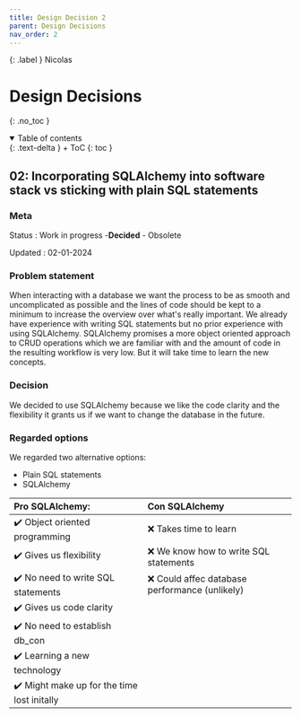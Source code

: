 ```yaml
---
title: Design Decision 2
parent: Design Decisions
nav_order: 2
---
```


{: .label }
Nicolas

# Design Decisions
{: .no_toc }

<details open markdown="block">
{: .text-delta }
<summary>Table of contents</summary>
+ ToC
{: toc }
</details>

## 02: Incorporating SQLAlchemy into software stack vs sticking with plain SQL statements

### Meta

Status
: Work in progress -**Decided** - Obsolete

Updated
: 02-01-2024

### Problem statement

When interacting with a database we want the process to be as smooth and uncomplicated as possible and the lines of code should be kept to a minimum to increase the overview over what's really important. We already have experience with writing SQL statements but no prior experience with using SQLAlchemy. SQLAlchemy promises a more object oriented approach to CRUD operations which we are familiar with and the amount of code in the resulting workflow is very low. But it will take time to learn the new concepts.

### Decision

We decided to use SQLAlchemy because we like the code clarity and the flexibility it grants us if we want to change the database in the future.

### Regarded options

We regarded two alternative options:

+ Plain SQL statements
+ SQLAlchemy

 | Pro SQLAlchemy: | Con SQLAlchemy |
 | :-- | :-- | 
 | ✔️ Object oriented programming | ❌ Takes time to learn |
 | ✔️ Gives us flexibility | ❌ We know how to write SQL statements |
 | ✔️ No need to write SQL statements | ❌ Could affec database performance (unlikely) |
 | ✔️ Gives us code clarity | |
 | ✔️ No need to establish db_con | |
 | ✔️ Learning a new technology | |
 | ✔️ Might make up for the time lost initally | |
